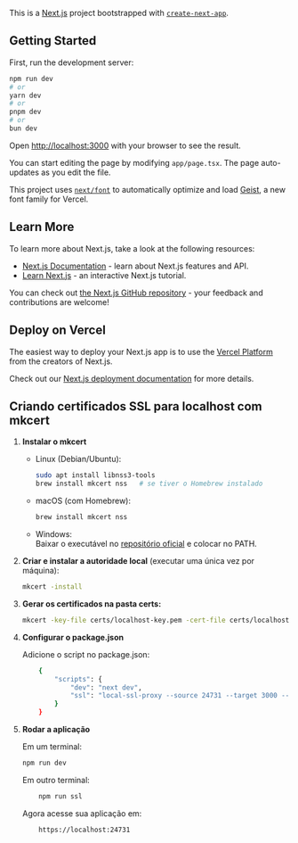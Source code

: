 This is a [Next.js](https://nextjs.org) project bootstrapped with [`create-next-app`](https://nextjs.org/docs/app/api-reference/cli/create-next-app).

## Getting Started

First, run the development server:

```bash
npm run dev
# or
yarn dev
# or
pnpm dev
# or
bun dev
```

Open [http://localhost:3000](http://localhost:3000) with your browser to see the result.

You can start editing the page by modifying `app/page.tsx`. The page auto-updates as you edit the file.

This project uses [`next/font`](https://nextjs.org/docs/app/building-your-application/optimizing/fonts) to automatically optimize and load [Geist](https://vercel.com/font), a new font family for Vercel.

## Learn More

To learn more about Next.js, take a look at the following resources:

- [Next.js Documentation](https://nextjs.org/docs) - learn about Next.js features and API.
- [Learn Next.js](https://nextjs.org/learn) - an interactive Next.js tutorial.

You can check out [the Next.js GitHub repository](https://github.com/vercel/next.js) - your feedback and contributions are welcome!

## Deploy on Vercel

The easiest way to deploy your Next.js app is to use the [Vercel Platform](https://vercel.com/new?utm_medium=default-template&filter=next.js&utm_source=create-next-app&utm_campaign=create-next-app-readme) from the creators of Next.js.

Check out our [Next.js deployment documentation](https://nextjs.org/docs/app/building-your-application/deploying) for more details.

## Criando certificados SSL para localhost com mkcert

1. **Instalar o mkcert**  
   - Linux (Debian/Ubuntu):
     ```bash
     sudo apt install libnss3-tools
     brew install mkcert nss   # se tiver o Homebrew instalado
     ```
   - macOS (com Homebrew):
     ```bash
     brew install mkcert nss
     ```
   - Windows:  
     Baixar o executável no [repositório oficial](https://github.com/FiloSottile/mkcert/releases) e colocar no PATH.

2. **Criar e instalar a autoridade local** (executar uma única vez por máquina):
   ```bash
   mkcert -install
   ```

3. **Gerar os certificados na pasta certs:**
    ```bash
    mkcert -key-file certs/localhost-key.pem -cert-file certs/localhost.pem localhost 127.0.0.1 ::1   
    ``` 
    
4. **Configurar o package.json**

   Adicione o script no package.json:
    ```bash
        {
            "scripts": {
                "dev": "next dev",
                "ssl": "local-ssl-proxy --source 24731 --target 3000 --cert certs/localhost.pem --key certs/localhost-key.pem"
            }
        }
    ```    

5. **Rodar a aplicação**
    
    Em um terminal:
    ```bash
    npm run dev
    ```        

    Em outro terminal:
    ```bash
        npm run ssl
    ```    

    Agora acesse sua aplicação em:
    ```bash
        https://localhost:24731
    ```    

